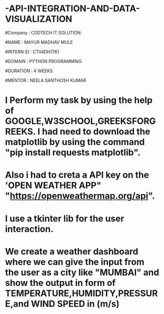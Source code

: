# -API-INTEGRATION-AND-DATA-VISUALIZATION

#Company : CODTECH IT SOLUTION.

#NAME : MAYUR MADHAV MULE

#INTERN ID : CT04DH1761

#DOMAIN : PYTHON PROGRAMMING

#DURATION : 4 WEEKS

#MENTOR : NEELA SANTHOSH KUMAR


# I Perform my task by using the help of GOOGLE,W3SCHOOL,GREEKSFORGREEKS. I had need to download the matplotlib by using the command "pip install requests matplotlib".
# Also i had to creta a API key on the 'OPEN WEATHER APP" "https://openweathermap.org/api". 
#  I use a tkinter lib for the user interaction. 
# We create a weather dashboard where we can give the input from the user as a city like "MUMBAI" and show the output in form of TEMPERATURE,HUMIDITY,PRESSURE,and WIND SPEED in (m/s)



